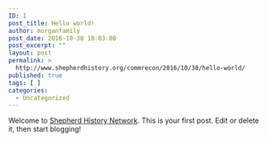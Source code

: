 ```yaml
---
ID: 1
post_title: Hello world!
author: morganfamily
post_date: 2016-10-30 18:03:00
post_excerpt: ""
layout: post
permalink: >
  http://www.shepherdhistory.org/commrecon/2016/10/30/hello-world/
published: true
tags: [ ]
categories:
  - Uncategorized
---
```

Welcome to <a href="http://www.shepherdhistory.org/">Shepherd History Network</a>. This is your first post. Edit or delete it, then start blogging!